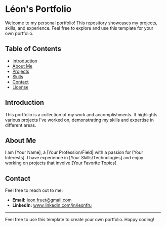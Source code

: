 # Léon's Portfolio
Welcome to my personal portfolio!
This repository showcases my projects, skills, and experience.
Feel free to explore and use this template for your own portfolio.

## Table of Contents

- [Introduction](#introduction)
- [About Me](#about-me)
- [Projects](#projects)
- [Skills](#skills)
- [Contact](#contact)
- [License](#license)

## Introduction

This portfolio is a collection of my work and accomplishments.
It highlights various projects I've worked on, demonstrating my skills and expertise in different areas.

## About Me

I am [Your Name], a [Your Profession/Field] with a passion for [Your Interests].
I have experience in [Your Skills/Technologies] and enjoy working on projects that involve [Your Favorite Topics].

## Contact

Feel free to reach out to me:

- **Email:** leon.fruet@gmail.com
- **LinkedIn:** www.linkedin.com/in/leonfru

---

Feel free to use this template to create your own portfolio. Happy coding!